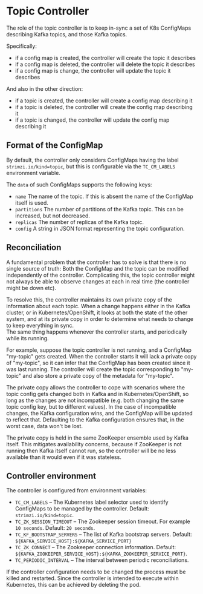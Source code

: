 # Topic Controller

The role of the topic controller is to keep in-sync a set of K8s ConfigMaps describing Kafka topics, 
and those Kafka topics. 

Specifically:
 
* if a config map is created, the controller will create the topic it describes
* if a config map is deleted, the controller will delete the topic it describes
* if a config map is change, the controller will update the topic it describes

And also in the other direction:

* if a topic is created, the controller will create a config map describing it
* if a topic is deleted, the controller will create the config map describing it
* if a topic is changed, the controller will update the config map describing it

## Format of the ConfigMap

By default, the controller only considers ConfigMaps having the label `strimzi.io/kind=topic`, 
but this is configurable via the `TC_CM_LABELS` environment variable.

The `data` of such ConfigMaps supports the following keys:

* `name` The name of the topic. If this is absent the name of the ConfigMap itself is used.
* `partitions` The number of partitions of the Kafka topic. This can be increased, but not decreased.
* `replicas` The number of replicas of the Kafka topic. 
* `config` A string in JSON format representing the topic configuration. 

## Reconciliation

A fundamental problem that the controller has to solve is that there is no 
single source of truth: 
Both the ConfigMap and the topic can be modified independently of the controller. 
Complicating this, the topic controller might not always be able to observe
changes at each in real time (the controller might be down etc).
 
To resolve this, the controller maintains its own private copy of the 
information about each topic. 
When a change happens either in the Kafka cluster, or 
in Kubernetes/OpenShift, it looks at both the state of the other system, and at its 
private copy in order to determine what needs to change to keep everything in sync.  
The same thing happens whenever the controller starts, and periodically while its running.

For example, suppose the topic controller is not running, and a ConfigMap "my-topic" gets created. 
When the controller starts it will lack a private copy of "my-topic", 
so it can infer that the ConfigMap has been created since it was last running. 
The controller will create the topic corresponding to "my-topic" and also store a private copy of the 
metadata for "my-topic".

The private copy allows the controller to cope with scenarios where the topic 
config gets changed both in Kafka and in Kubernetes/OpenShift, so long as the 
changes are not incompatible (e.g. both changing the same topic config key, but to 
different values). 
In the case of incompatible changes, the Kafka configuration wins, and the ConfigMap will 
be updated to reflect that. Defaulting to the Kafka configuration ensures that, 
in the worst case, data won't be lost. 

The private copy is held in the same ZooKeeper ensemble used by Kafka itself. 
This mitigates availability concerns, because if ZooKeeper is not running
then Kafka itself cannot run, so the controller will be no less available 
than it would even if it was stateless. 


## Controller environment

The controller is configured from environment variables:

* `TC_CM_LABELS` 
– The Kubernetes label selector used to identify ConfigMaps to be managed by the controller.
  Default: `strimzi.io/kind=topic`.  
* `TC_ZK_SESSION_TIMEOUT`
– The Zookeeper session timeout. For example `10 seconds`. Default: `20 seconds`.
* `TC_KF_BOOTSTRAP_SERVERS`
– The list of Kafka bootstrap servers. Default: `${KAFKA_SERVICE_HOST}:${KAFKA_SERVICE_PORT}` 
* `TC_ZK_CONNECT`
– The Zookeeper connection information. Default: `${KAFKA_ZOOKEEPER_SERVICE_HOST}:${KAFKA_ZOOKEEPER_SERVICE_PORT}`.
* `TC_PERIODIC_INTERVAL`
– The interval between periodic reconciliations.

If the controller configuration needs to be changed the process must be killed and restarted.
Since the controller is intended to execute within Kubernetes, this can be achieved
by deleting the pod.